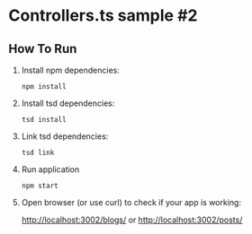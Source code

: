 # Controllers.ts sample #2

## How To Run

1. Install npm dependencies:

    `npm install`

2. Install tsd dependencies:

    `tsd install`

3. Link tsd dependencies:

    `tsd link`

4. Run application

    `npm start`

5. Open browser (or use curl) to check if your app is working:

    <a href="http://localhost:3002/blogs/">http://localhost:3002/blogs/</a> or
    <a href="http://localhost:3002/posts/">http://localhost:3002/posts/</a>
